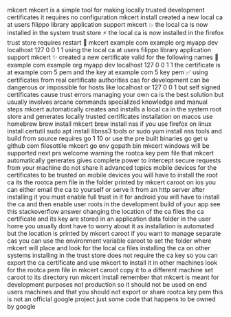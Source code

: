 mkcert mkcert is a simple tool for making locally trusted development certificates it requires no configuration mkcert install created a new local ca at users filippo library application support mkcert 💥 the local ca is now installed in the system trust store ⚡️ the local ca is now installed in the firefox trust store requires restart 🦊 mkcert example com example org myapp dev localhost 127 0 0 1 1 using the local ca at users filippo library application support mkcert ✨ created a new certificate valid for the following names 📜 example com example org myapp dev localhost 127 0 0 1 1 the certificate is at example com 5 pem and the key at example com 5 key pem ✅ using certificates from real certificate authorities cas for development can be dangerous or impossible for hosts like localhost or 127 0 0 1 but self signed certificates cause trust errors managing your own ca is the best solution but usually involves arcane commands specialized knowledge and manual steps mkcert automatically creates and installs a local ca in the system root store and generates locally trusted certificates installation on macos use homebrew brew install mkcert brew install nss if you use firefox on linux install certutil sudo apt install libnss3 tools or sudo yum install nss tools and build from source requires go 1 10 or use the pre built binaries go get u github com filosottile mkcert go env gopath bin mkcert windows will be supported next prs welcome warning the rootca key pem file that mkcert automatically generates gives complete power to intercept secure requests from your machine do not share it advanced topics mobile devices for the certificates to be trusted on mobile devices you will have to install the root ca its the rootca pem file in the folder printed by mkcert caroot on ios you can either email the ca to yourself or serve it from an http server after installing it you must enable full trust in it for android you will have to install the ca and then enable user roots in the development build of your app see this stackoverflow answer changing the location of the ca files the ca certificate and its key are stored in an application data folder in the user home you usually dont have to worry about it as installation is automated but the location is printed by mkcert caroot if you want to manage separate cas you can use the environment variable caroot to set the folder where mkcert will place and look for the local ca files installing the ca on other systems installing in the trust store does not require the ca key so you can export the ca certificate and use mkcert to install it in other machines look for the rootca pem file in mkcert caroot copy it to a different machine set caroot to its directory run mkcert install remember that mkcert is meant for development purposes not production so it should not be used on end users machines and that you should not export or share rootca key pem this is not an official google project just some code that happens to be owned by google